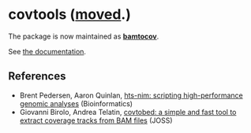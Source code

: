 # covtools (**[moved](https://github.com/telatin/bamtocov)**.)

The package is now maintained as **[bamtocov](https://github.com/telatin/bamtocov)**.

See [the documentation](https://telatin.github.io/bamtocov/).



## References
 * Brent Pedersen,  Aaron Quinlan, [hts-nim: scripting high-performance genomic analyses](https://academic.oup.com/bioinformatics/article/34/19/3387/4990493) (Bioinformatics)
 * Giovanni Birolo, Andrea Telatin, [covtobed: a simple and fast tool to extract coverage tracks from BAM files](https://joss.theoj.org/papers/10.21105/joss.02119) (JOSS)
